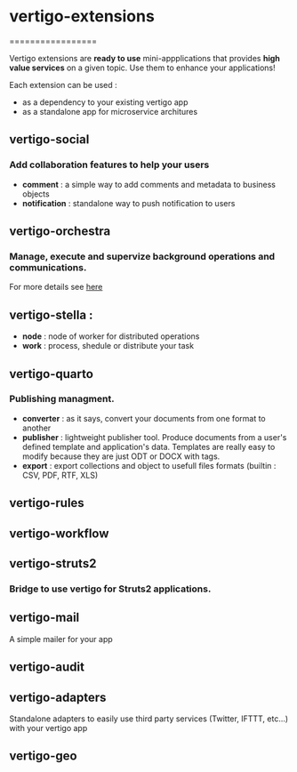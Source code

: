 # vertigo-extensions
=================

Vertigo extensions are **ready to use** mini-appplications that provides **high value services** on a given topic.
Use them to enhance your applications!

Each extension can be used :
 - as a dependency to your existing vertigo app
 - as a standalone app for microservice architures


## vertigo-social
### Add collaboration features to help your users

* __comment__ : a simple way to add comments and metadata to business objects
* __notification__ : standalone way to push notification to users

## vertigo-orchestra
### Manage, execute and supervize background operations and communications.
For more details see [here](/vertigo-orchestra/)

## vertigo-stella : 
* __node__ : node of worker for distributed operations
* __work__ : process, shedule or distribute your task

## vertigo-quarto
### Publishing managment.

* __converter__ : as it says, convert your documents from one format to another
* __publisher__ : lightweight publisher tool. Produce documents from a user's defined template and application's data. Templates are really easy to modify because they are just ODT or DOCX with tags.
* __export__ : export collections and object to usefull files formats (builtin : CSV, PDF, RTF, XLS)

## vertigo-rules

## vertigo-workflow

## vertigo-struts2
### Bridge to use vertigo for Struts2 applications.

## vertigo-mail
A simple mailer for your app

## vertigo-audit

## vertigo-adapters
Standalone adapters to easily use third party services (Twitter, IFTTT, etc...) with your vertigo app

## vertigo-geo


